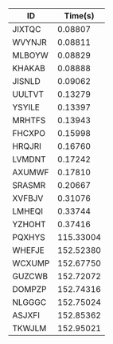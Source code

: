 |ID|Time(s)|
|-|-|
|JIXTQC|0.08807|
|WVYNJR|0.08811|
|MLBOYW|0.08829|
|KHAKAB|0.08888|
|JISNLD|0.09062|
|UULTVT|0.13279|
|YSYILE|0.13397|
|MRHTFS|0.13943|
|FHCXPO|0.15998|
|HRQJRI|0.16760|
|LVMDNT|0.17242|
|AXUMWF|0.17810|
|SRASMR|0.20667|
|XVFBJV|0.31076|
|LMHEQI|0.33744|
|YZHOHT|0.37416|
|PQXHYS|115.33004|
|WHEFJE|152.52380|
|WCXUMP|152.67750|
|GUZCWB|152.72072|
|DOMPZP|152.74316|
|NLGGGC|152.75024|
|ASJXFI|152.85362|
|TKWJLM|152.95021|
